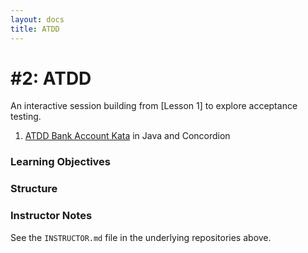 ```yaml
---
layout: docs
title: ATDD
---
```


# #2: ATDD

An interactive session building from [Lesson 1] to explore acceptance testing.

1. [ATDD Bank Account Kata]() in Java and Concordion


### Learning Objectives

### Structure 

### Instructor Notes

See the `INSTRUCTOR.md` file in the underlying repositories above.
